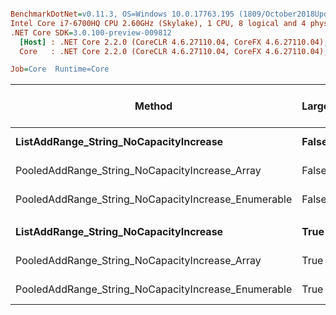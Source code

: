 ``` ini

BenchmarkDotNet=v0.11.3, OS=Windows 10.0.17763.195 (1809/October2018Update/Redstone5)
Intel Core i7-6700HQ CPU 2.60GHz (Skylake), 1 CPU, 8 logical and 4 physical cores
.NET Core SDK=3.0.100-preview-009812
  [Host] : .NET Core 2.2.0 (CoreCLR 4.6.27110.04, CoreFX 4.6.27110.04), 64bit RyuJIT
  Core   : .NET Core 2.2.0 (CoreCLR 4.6.27110.04, CoreFX 4.6.27110.04), 64bit RyuJIT

Job=Core  Runtime=Core  

```
|                                              Method | LargeSets |       Mean |     Error |    StdDev | Ratio | Gen 0/1k Op | Gen 1/1k Op | Gen 2/1k Op | Allocated Memory/Op |
|---------------------------------------------------- |---------- |-----------:|----------:|----------:|------:|------------:|------------:|------------:|--------------------:|
|              **ListAddRange_String_NoCapacityIncrease** |     **False** |   **779.8 us** | **3.3691 us** | **3.1515 us** |  **1.00** |           **-** |           **-** |           **-** |                   **-** |
|      PooledAddRange_String_NoCapacityIncrease_Array |     False | 1,000.5 us | 2.4353 us | 2.0336 us |  1.28 |           - |           - |           - |                   - |
| PooledAddRange_String_NoCapacityIncrease_Enumerable |     False |   798.5 us | 2.2397 us | 2.0950 us |  1.02 |           - |           - |           - |                   - |
|                                                     |           |            |           |           |       |             |             |             |                     |
|              **ListAddRange_String_NoCapacityIncrease** |      **True** |   **112.0 us** | **0.2350 us** | **0.2198 us** |  **1.00** |           **-** |           **-** |           **-** |                   **-** |
|      PooledAddRange_String_NoCapacityIncrease_Array |      True |   111.6 us | 0.4345 us | 0.3852 us |  1.00 |           - |           - |           - |                   - |
| PooledAddRange_String_NoCapacityIncrease_Enumerable |      True |   111.3 us | 0.2189 us | 0.1940 us |  0.99 |           - |           - |           - |                   - |

